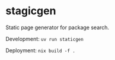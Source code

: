 # stagicgen

Static page generator for package search.

Development: `uv run staticgen`

Deployment: `nix build -f .`
